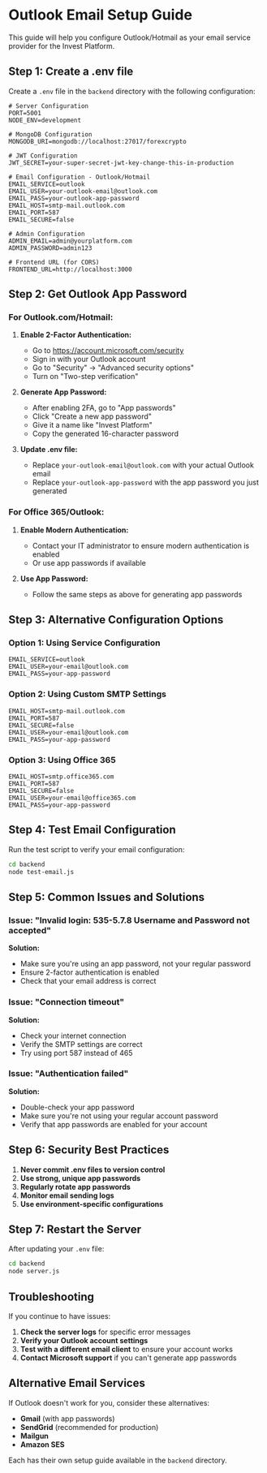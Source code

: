# Outlook Email Setup Guide

This guide will help you configure Outlook/Hotmail as your email service provider for the Invest Platform.

## Step 1: Create a .env file

Create a `.env` file in the `backend` directory with the following configuration:

```env
# Server Configuration
PORT=5001
NODE_ENV=development

# MongoDB Configuration
MONGODB_URI=mongodb://localhost:27017/forexcrypto

# JWT Configuration
JWT_SECRET=your-super-secret-jwt-key-change-this-in-production

# Email Configuration - Outlook/Hotmail
EMAIL_SERVICE=outlook
EMAIL_USER=your-outlook-email@outlook.com
EMAIL_PASS=your-outlook-app-password
EMAIL_HOST=smtp-mail.outlook.com
EMAIL_PORT=587
EMAIL_SECURE=false

# Admin Configuration
ADMIN_EMAIL=admin@yourplatform.com
ADMIN_PASSWORD=admin123

# Frontend URL (for CORS)
FRONTEND_URL=http://localhost:3000
```

## Step 2: Get Outlook App Password

### For Outlook.com/Hotmail:

1. **Enable 2-Factor Authentication:**
   - Go to https://account.microsoft.com/security
   - Sign in with your Outlook account
   - Go to "Security" → "Advanced security options"
   - Turn on "Two-step verification"

2. **Generate App Password:**
   - After enabling 2FA, go to "App passwords"
   - Click "Create a new app password"
   - Give it a name like "Invest Platform"
   - Copy the generated 16-character password

3. **Update .env file:**
   - Replace `your-outlook-email@outlook.com` with your actual Outlook email
   - Replace `your-outlook-app-password` with the app password you just generated

### For Office 365/Outlook:

1. **Enable Modern Authentication:**
   - Contact your IT administrator to ensure modern authentication is enabled
   - Or use app passwords if available

2. **Use App Password:**
   - Follow the same steps as above for generating app passwords

## Step 3: Alternative Configuration Options

### Option 1: Using Service Configuration
```env
EMAIL_SERVICE=outlook
EMAIL_USER=your-email@outlook.com
EMAIL_PASS=your-app-password
```

### Option 2: Using Custom SMTP Settings
```env
EMAIL_HOST=smtp-mail.outlook.com
EMAIL_PORT=587
EMAIL_SECURE=false
EMAIL_USER=your-email@outlook.com
EMAIL_PASS=your-app-password
```

### Option 3: Using Office 365
```env
EMAIL_HOST=smtp.office365.com
EMAIL_PORT=587
EMAIL_SECURE=false
EMAIL_USER=your-email@office365.com
EMAIL_PASS=your-app-password
```

## Step 4: Test Email Configuration

Run the test script to verify your email configuration:

```bash
cd backend
node test-email.js
```

## Step 5: Common Issues and Solutions

### Issue: "Invalid login: 535-5.7.8 Username and Password not accepted"

**Solution:**
- Make sure you're using an app password, not your regular password
- Ensure 2-factor authentication is enabled
- Check that your email address is correct

### Issue: "Connection timeout"

**Solution:**
- Check your internet connection
- Verify the SMTP settings are correct
- Try using port 587 instead of 465

### Issue: "Authentication failed"

**Solution:**
- Double-check your app password
- Make sure you're not using your regular account password
- Verify that app passwords are enabled for your account

## Step 6: Security Best Practices

1. **Never commit .env files to version control**
2. **Use strong, unique app passwords**
3. **Regularly rotate app passwords**
4. **Monitor email sending logs**
5. **Use environment-specific configurations**

## Step 7: Restart the Server

After updating your `.env` file:

```bash
cd backend
node server.js
```

## Troubleshooting

If you continue to have issues:

1. **Check the server logs** for specific error messages
2. **Verify your Outlook account settings**
3. **Test with a different email client** to ensure your account works
4. **Contact Microsoft support** if you can't generate app passwords

## Alternative Email Services

If Outlook doesn't work for you, consider these alternatives:

- **Gmail** (with app passwords)
- **SendGrid** (recommended for production)
- **Mailgun**
- **Amazon SES**

Each has their own setup guide available in the `backend` directory. 